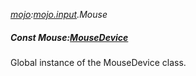 _[mojo](../../modules/mojo/mojo-module.md):[mojo.input](../../modules/mojo/mojo-input.md).Mouse_
##### Const Mouse:[MouseDevice](../../modules/mojo/mojo-input-mousedevice.md)
Global instance of the MouseDevice class.
